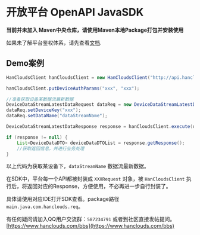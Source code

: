 # 开放平台 OpenAPI JavaSDK
 
 **当前并未加入 Maven中央仓库，请使用Maven本地Package打包并安装使用**
 
 如果未了解平台鉴权体系，请先查看[文档](https://www.hanclouds.com/doc/2-authentication/index).
 
## Demo案例
 
```java
HanCloudsClient hanCloudsClient = new HanCloudsClient("http://api.hanclouds.com/api/v1");

hanCloudsClient.putDeviceAuthParams("xxx", "xxx");

//准备获取设备某数据流最新数据
DeviceDataStreamLatestDataRequest dataReq = new DeviceDataStreamLatestDataRequest();
dataReq.setDeviceKey("xxx");
dataReq.setDataName("dataStreamName");

DeviceDataStreamLatestDataResponse response = hanCloudsClient.execute(dataReq);

if (response != null) {
    List<DeviceDataDTO> deviceDataDTOList = response.getResponse();
    //获取返回信息，并进行业务处理
}
```

以上代码为获取某设备下，`dataStreamName` 数据流最新数据。

在SDK中，平台每一个API都被封装成 `XXXRequest` 对象，被 `HanCloudsClient` 执行后，将返回对应的Response，方便使用，不必再进一步自行封装了。

具体请使用对应IDE打开SDK查看。package路径 `main.java.com.hanclouds.req`。

有任何疑问请加入QQ用户交流群：`587234791` 或者到社区直接发帖提问。[https://www.hanclouds.com/bbs](https://www.hanclouds.com/bbs)
